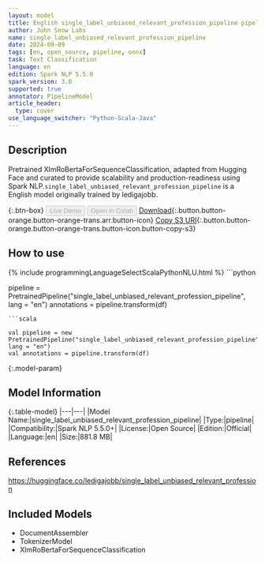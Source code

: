 ```yaml
---
layout: model
title: English single_label_unbiased_relevant_profession_pipeline pipeline XlmRoBertaForSequenceClassification from ledigajobb
author: John Snow Labs
name: single_label_unbiased_relevant_profession_pipeline
date: 2024-09-09
tags: [en, open_source, pipeline, onnx]
task: Text Classification
language: en
edition: Spark NLP 5.5.0
spark_version: 3.0
supported: true
annotator: PipelineModel
article_header:
  type: cover
use_language_switcher: "Python-Scala-Java"
---
```


## Description

Pretrained XlmRoBertaForSequenceClassification, adapted from Hugging Face and curated to provide scalability and production-readiness using Spark NLP.`single_label_unbiased_relevant_profession_pipeline` is a English model originally trained by ledigajobb.

{:.btn-box}
<button class="button button-orange" disabled>Live Demo</button>
<button class="button button-orange" disabled>Open in Colab</button>
[Download](https://s3.amazonaws.com/auxdata.johnsnowlabs.com/public/models/single_label_unbiased_relevant_profession_pipeline_en_5.5.0_3.0_1725906965712.zip){:.button.button-orange.button-orange-trans.arr.button-icon}
[Copy S3 URI](s3://auxdata.johnsnowlabs.com/public/models/single_label_unbiased_relevant_profession_pipeline_en_5.5.0_3.0_1725906965712.zip){:.button.button-orange.button-orange-trans.button-icon.button-copy-s3}

## How to use



<div class="tabs-box" markdown="1">
{% include programmingLanguageSelectScalaPythonNLU.html %}
```python

pipeline = PretrainedPipeline("single_label_unbiased_relevant_profession_pipeline", lang = "en")
annotations =  pipeline.transform(df)   

```
```scala

val pipeline = new PretrainedPipeline("single_label_unbiased_relevant_profession_pipeline", lang = "en")
val annotations = pipeline.transform(df)

```
</div>

{:.model-param}
## Model Information

{:.table-model}
|---|---|
|Model Name:|single_label_unbiased_relevant_profession_pipeline|
|Type:|pipeline|
|Compatibility:|Spark NLP 5.5.0+|
|License:|Open Source|
|Edition:|Official|
|Language:|en|
|Size:|881.8 MB|

## References

https://huggingface.co/ledigajobb/single_label_unbiased_relevant_profession

## Included Models

- DocumentAssembler
- TokenizerModel
- XlmRoBertaForSequenceClassification